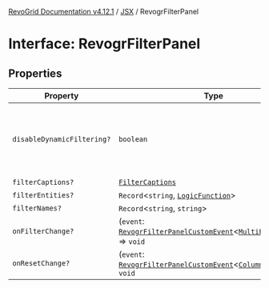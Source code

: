 [RevoGrid Documentation v4.12.1](README.md) / [JSX](Namespace.JSX.md) / RevogrFilterPanel

# Interface: RevogrFilterPanel

## Properties

| Property | Type | Description | Defined in |
| ------ | ------ | ------ | ------ |
| `disableDynamicFiltering?` | `boolean` | Disables dynamic filtering. A way to apply filters on Save only | [src/components.d.ts:1837](https://github.com/revolist/revogrid/blob/d509c0063a76a472726c991b21f1c163442771b4/src/components.d.ts#L1837) |
| `filterCaptions?` | [`FilterCaptions`](TypeAlias.FilterCaptions.md) | - | [src/components.d.ts:1838](https://github.com/revolist/revogrid/blob/d509c0063a76a472726c991b21f1c163442771b4/src/components.d.ts#L1838) |
| `filterEntities?` | `Record`\<`string`, [`LogicFunction`](TypeAlias.LogicFunction.md)\> | - | [src/components.d.ts:1839](https://github.com/revolist/revogrid/blob/d509c0063a76a472726c991b21f1c163442771b4/src/components.d.ts#L1839) |
| `filterNames?` | `Record`\<`string`, `string`\> | - | [src/components.d.ts:1840](https://github.com/revolist/revogrid/blob/d509c0063a76a472726c991b21f1c163442771b4/src/components.d.ts#L1840) |
| `onFilterChange?` | (`event`: [`RevogrFilterPanelCustomEvent`](Interface.RevogrFilterPanelCustomEvent.md)\<[`MultiFilterItem`](TypeAlias.MultiFilterItem.md)\>) => `void` | - | [src/components.d.ts:1841](https://github.com/revolist/revogrid/blob/d509c0063a76a472726c991b21f1c163442771b4/src/components.d.ts#L1841) |
| `onResetChange?` | (`event`: [`RevogrFilterPanelCustomEvent`](Interface.RevogrFilterPanelCustomEvent.md)\<[`ColumnProp`](TypeAlias.ColumnProp.md)\>) => `void` | - | [src/components.d.ts:1842](https://github.com/revolist/revogrid/blob/d509c0063a76a472726c991b21f1c163442771b4/src/components.d.ts#L1842) |
